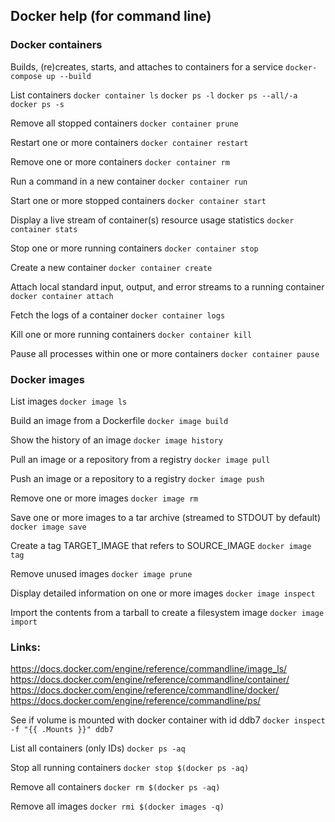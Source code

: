 ## Docker help (for command line)

### Docker containers

Builds, (re)creates, starts, and attaches to containers for a service
`docker-compose up --build` 

List containers
`docker container ls`
`docker ps -l`
`docker ps --all/-a`
`docker ps -s`

Remove all stopped containers
`docker container prune`

Restart one or more containers
`docker container restart`

Remove one or more containers
`docker container rm`

Run a command in a new container
`docker container run`

Start one or more stopped containers
`docker container start`

Display a live stream of container(s) resource usage statistics
`docker container stats`

Stop one or more running containers
`docker container stop`

Create a new container
`docker container create`

Attach local standard input, output, and error streams to a running container
`docker container attach`

Fetch the logs of a container
`docker container logs`

Kill one or more running containers
`docker container kill`

Pause all processes within one or more containers
`docker container pause`


### Docker images

List images
`docker image ls`

Build an image from a Dockerfile
`docker image build`

Show the history of an image
`docker image history`

Pull an image or a repository from a registry 
`docker image pull`

Push an image or a repository to a registry
`docker image push`

Remove one or more images
`docker image rm`

Save one or more images to a tar archive (streamed to STDOUT by default)
`docker image save`

Create a tag TARGET_IMAGE that refers to SOURCE_IMAGE
`docker image tag`

Remove unused images
`docker image prune`

Display detailed information on one or more images
`docker image inspect`

Import the contents from a tarball to create a filesystem image
`docker image import`


### Links:  
   https://docs.docker.com/engine/reference/commandline/image_ls/
   https://docs.docker.com/engine/reference/commandline/container/
   https://docs.docker.com/engine/reference/commandline/docker/
   https://docs.docker.com/engine/reference/commandline/ps/

See if volume is mounted with docker container with id ddb7
`docker inspect -f "{{ .Mounts }}" ddb7`

List all containers (only IDs)
`docker ps -aq`

Stop all running containers
`docker stop $(docker ps -aq)`

Remove all containers
`docker rm $(docker ps -aq)`

Remove all images
`docker rmi $(docker images -q)`